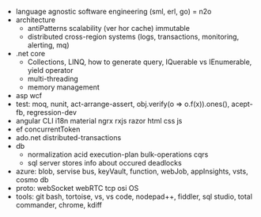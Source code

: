* language agnostic software engineering (sml, erl, go) = n2o
* architecture
  * antiPatterns scalability (ver hor cache) immutable
  * distributed cross-region systems (logs, transactions, monitoring, alerting, mq)
* .net core
  * Collections, LINQ, how to generate query, IQuerable vs IEnumerable, yield operator
  * multi-threading
  * memory management
* asp wcf
* test: moq, nunit, act-arrange-assert, obj.verify(o => o.f(x)).ones(), acept-fb, regression-dev
* angular CLI i18n material ngrx rxjs razor html css js
* ef concurrentToken
* ado.net distributed-transactions
* db  
  * normalization acid execution-plan bulk-operations cqrs
  * sql server stores info about occured deadlocks
* azure: blob, servise bus, keyVault, function, webJob, appInsights, vsts, cosmo db
* proto: webSocket webRTC tcp osi OS
* tools: git bash, tortoise, vs, vs code, nodepad++, fiddler, sql studio, total commander, chrome, kdiff

